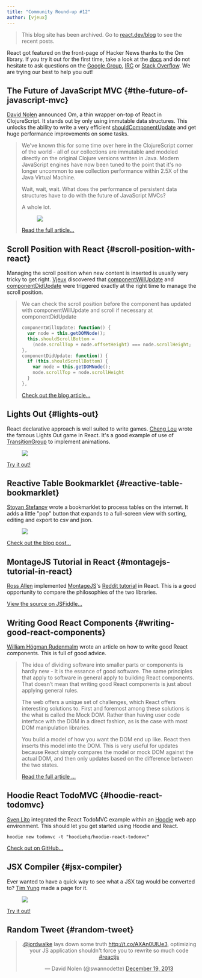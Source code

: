 ```yaml
---
title: "Community Round-up #12"
author: [vjeux]
---
```


<div class="scary">

> This blog site has been archived. Go to [react.dev/blog](https://react.dev/blog) to see the recent posts.

</div>

React got featured on the front-page of Hacker News thanks to the Om library. If you try it out for the first time, take a look at the [docs](/docs/getting-started.html) and do not hesitate to ask questions on the [Google Group](https://groups.google.com/group/reactjs), [IRC](irc://chat.freenode.net/reactjs) or [Stack Overflow](http://stackoverflow.com/questions/tagged/reactjs). We are trying our best to help you out!

## The Future of JavaScript MVC {#the-future-of-javascript-mvc}

[David Nolen](https://swannodette.github.io/) announced Om, a thin wrapper on-top of React in ClojureScript. It stands out by only using immutable data structures. This unlocks the ability to write a very efficient [shouldComponentUpdate](/docs/component-specs.html#updating-shouldcomponentupdate) and get huge performance improvements on some tasks.

> We've known this for some time over here in the ClojureScript corner of the world - all of our collections are immutable and modeled directly on the original Clojure versions written in Java. Modern JavaScript engines have now been tuned to the point that it's no longer uncommon to see collection performance within 2.5X of the Java Virtual Machine.
>
> Wait, wait, wait. What does the performance of persistent data structures have to do with the future of JavaScript MVCs?
>
> A whole lot.
> <figure><a href="https://swannodette.github.io/2013/12/17/the-future-of-javascript-mvcs/"><img src="../images/blog/om-backbone.png"></a></figure>
>
> [Read the full article...](https://swannodette.github.io/2013/12/17/the-future-of-javascript-mvcs/)



## Scroll Position with React {#scroll-position-with-react}

Managing the scroll position when new content is inserted is usually very tricky to get right. [Vjeux](http://blog.vjeux.com/) discovered that [componentWillUpdate](/docs/component-specs.html#updating-componentwillupdate) and [componentDidUpdate](/docs/component-specs.html#updating-componentdidupdate) were triggered exactly at the right time to manage the scroll position.

> We can check the scroll position before the component has updated with componentWillUpdate and scroll if necessary at componentDidUpdate
>
> ```js
> componentWillUpdate: function() {
>   var node = this.getDOMNode();
>   this.shouldScrollBottom =
>     (node.scrollTop + node.offsetHeight) === node.scrollHeight;
> },
> componentDidUpdate: function() {
>   if (this.shouldScrollBottom) {
>     var node = this.getDOMNode();
>     node.scrollTop = node.scrollHeight
>   }
> },
> ```
>
> [Check out the blog article...](http://blog.vjeux.com/2013/javascript/scroll-position-with-react.html)


## Lights Out {#lights-out}

React declarative approach is well suited to write games. [Cheng Lou](https://github.com/chenglou) wrote the famous Lights Out game in React. It's a good example of use of [TransitionGroup](/docs/animation.html) to implement animations.
<figure><a href="https://chenglou.github.io/react-lights-out/"><img src="../images/blog/lights-out.png"></a></figure>

[Try it out!](https://chenglou.github.io/react-lights-out/)


## Reactive Table Bookmarklet {#reactive-table-bookmarklet}

[Stoyan Stefanov](http://www.phpied.com/) wrote a bookmarklet to process tables on the internet. It adds a little "pop" button that expands to a full-screen view with sorting, editing and export to csv and json.
<figure><a href="http://www.phpied.com/reactivetable-bookmarklet/"><img src="../images/blog/reactive-bookmarklet.png"></a></figure>

[Check out the blog post...](http://www.phpied.com/reactivetable-bookmarklet/)


## MontageJS Tutorial in React {#montagejs-tutorial-in-react}

[Ross Allen](https://twitter.com/ssorallen) implemented [MontageJS](http://montagejs.org/)'s [Reddit tutorial](http://montagejs.org/docs/tutorial-reddit-client-with-montagejs.html) in React. This is a good opportunity to compare the philosophies of the two libraries.

[View the source on JSFiddle...](https://jsfiddle.net/ssorallen/fEsYt/)

## Writing Good React Components {#writing-good-react-components}

[William Högman Rudenmalm](http://blog.whn.se/) wrote an article on how to write good React components. This is full of good advice.

> The idea of dividing software into smaller parts or components is hardly new - It is the essance of good software. The same principles that apply to software in general apply to building React components. That doesn’t mean that writing good React components is just about applying general rules.
>
> The web offers a unique set of challenges, which React offers interesting solutions to. First and foremost among these solutions is the what is called the Mock DOM. Rather than having user code interface with the DOM in a direct fashion, as is the case with most DOM manipulation libraries.
>
> You build a model of how you want the DOM end up like. React then inserts this model into the DOM. This is very useful for updates because React simply compares the model or mock DOM against the actual DOM, and then only updates based on the difference between the two states.
>
> [Read the full article ...](http://blog.whn.se/post/69621609605/writing-good-react-components)


## Hoodie React TodoMVC {#hoodie-react-todomvc}

[Sven Lito](http://svenlito.com/) integrated the React TodoMVC example within an [Hoodie](http://hood.ie/) web app environment. This should let you get started using Hoodie and React.

```
hoodie new todomvc -t "hoodiehq/hoodie-react-todomvc"
```

[Check out on GitHub...](https://github.com/hoodiehq/hoodie-react-todomvc)

## JSX Compiler {#jsx-compiler}

Ever wanted to have a quick way to see what a JSX tag would be converted to? [Tim Yung](http://www.yungsters.com/) made a page for it.
<figure><a href="/react/jsx-compiler.html"><img src="../images/blog/jsx-compiler.png"></a></figure>

[Try it out!](/jsx-compiler.html)



## Random Tweet {#random-tweet}

<center><blockquote class="twitter-tweet" lang="en"><p>.<a href="https://twitter.com/jordwalke">@jordwalke</a> lays down some truth <a href="http://t.co/AXAn0UlUe3">http://t.co/AXAn0UlUe3</a>, optimizing your JS application shouldn&#39;t force you to rewrite so much code <a href="https://twitter.com/search?q=%23reactjs&amp;src=hash">#reactjs</a></p>&mdash; David Nolen (@swannodette) <a href="https://twitter.com/swannodette/statuses/413780079249215488">December 19, 2013</a></blockquote></center>
